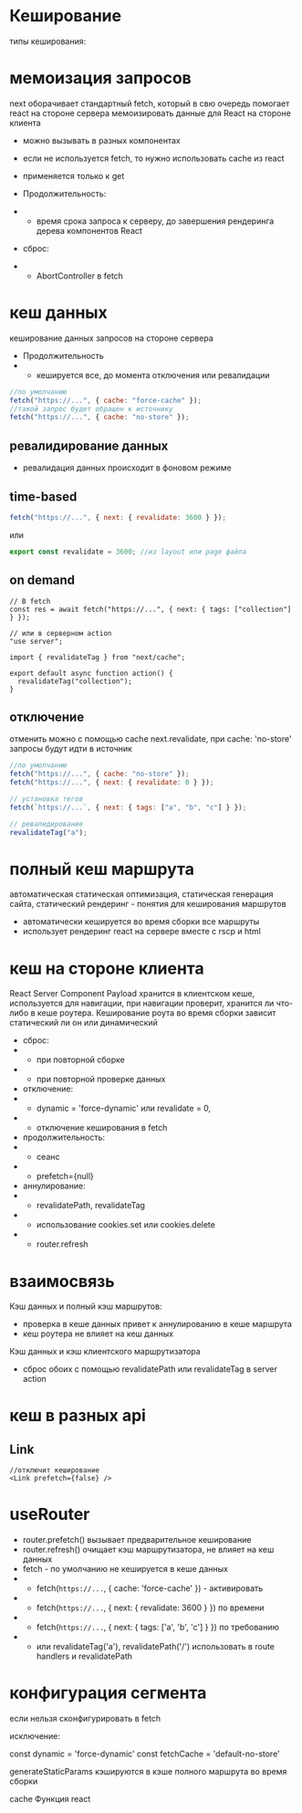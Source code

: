 # Кеширование

типы кеширования:

# мемоизация запросов

next оборачивает стандартный fetch, который в свю очередь помогает react на стороне сервера мемоизировать данные для React на стороне клиента

- можно вызывать в разных компонентах
- если не используется fetch, то нужно использовать cache из react
- применяется только к get

- Продолжительность:
- - время срока запроса к серверу, до завершения рендеринга дерева компонентов React
- сброс:
- - AbortController в fetch

# кеш данных

кеширование данных запросов на стороне сервера

- Продолжительность
- - кешируется все, до момента отключения или ревалидации

```js
//по умолчанию
fetch("https://...", { cache: "force-cache" });
//такой запрос будет обращен к источнику
fetch("https://...", { cache: "no-store" });
```

## ревалидирование данных

- ревалидация данных происходит в фоновом режиме

## time-based

```js
fetch("https://...", { next: { revalidate: 3600 } });
```

или

```js
export const revalidate = 3600; //из layout или page файла
```

## on demand

```tsx
// В fetch
const res = await fetch("https://...", { next: { tags: ["collection"] } });
```

```tsx
// или в серверном action
"use server";

import { revalidateTag } from "next/cache";

export default async function action() {
  revalidateTag("collection");
}
```

## отключение

отменить можно с помощью cache next.revalidate, при cache: 'no-store' запросы будут идти в источник

```js
//по умолчанию
fetch("https://...", { cache: "no-store" });
fetch("https://...", { next: { revalidate: 0 } });
```

```js
// установка тегов
fetch(`https://...`, { next: { tags: ["a", "b", "c"] } });

// ревалидирование
revalidateTag("a");
```

# полный кеш маршрута

автоматическая статическая оптимизация, статическая генерация сайта, статический рендеринг - понятия для кеширования маршрутов

- автоматически кешируется во время сборки все маршруты
- использует рендеринг react на сервере вместе с rscp и html

# кеш на стороне клиента

React Server Component Payload хранится в клиентском кеше, используется для навигации, при навигации проверит, хранится ли что-либо в кеше роутера. Кеширование роута во время сборки зависит статический ли он или динамический

- сброс:
- - при повторной сборке
- - при повторной проверке данных
- отключение:
- - dynamic = 'force-dynamic' или revalidate = 0,
- - отключение кеширования в fetch
- продолжительность:
- - сеанс
- - prefetch={null}
- аннулирование:
- - revalidatePath, revalidateTag
- - использование cookies.set или cookies.delete
- - router.refresh

# взаимосвязь

Кэш данных и полный кэш маршрутов:

- проверка в кеше данных привет к аннулированию в кеше маршрута
- кеш роутера не влияет на кеш данных

Кэш данных и кэш клиентского маршрутизатора

- сброс обоих с помощью revalidatePath или revalidateTag в server action

# кеш в разных api

## Link

```tsx
//отключит кеширование
<Link prefetch={false} />
```

# useRouter

- router.prefetch() вызывает предварительное кеширование
- router.refresh() очищает кэш маршрутизатора, не влияет на кеш данных
- fetch - по умолчанию не кешируется в кеше данных
- - fetch(`https://...`, { cache: 'force-cache' }) - активировать
- - fetch(`https://...`, { next: { revalidate: 3600 } }) по времени
- - fetch(`https://...`, { next: { tags: ['a', 'b', 'c'] } }) по требованию
- - или revalidateTag('a'), revalidatePath('/') использовать в route handlers и revalidatePath

# конфигурация сегмента

если нельзя сконфигурировать в fetch

исключение:

const dynamic = 'force-dynamic'
const fetchCache = 'default-no-store'

generateStaticParams кэшируются в кэше полного маршрута во время сборки

cache Функция react
